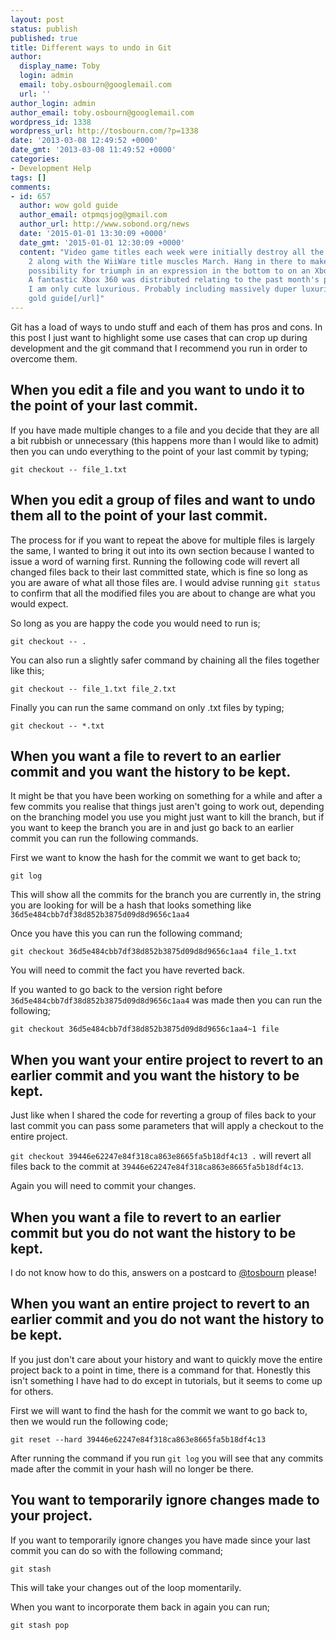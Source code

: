 ```yaml
---
layout: post
status: publish
published: true
title: Different ways to undo in Git
author:
  display_name: Toby
  login: admin
  email: toby.osbourn@googlemail.com
  url: ''
author_login: admin
author_email: toby.osbourn@googlemail.com
wordpress_id: 1338
wordpress_url: http://tosbourn.com/?p=1338
date: '2013-03-08 12:49:52 +0000'
date_gmt: '2013-03-08 11:49:52 +0000'
categories:
- Development Help
tags: []
comments:
- id: 657
  author: wow gold guide
  author_email: otpmqsjog@gmail.com
  author_url: http://www.sobond.org/news
  date: '2015-01-01 13:30:09 +0000'
  date_gmt: '2015-01-01 12:30:09 +0000'
  content: "Video game titles each week were initially destroy all the characters
    2 along with the WiiWare title muscles March. Hang in there to make Pacmobelia
    possibility for triumph in an expression in the bottom to on an Xbox 360 month.
    A fantastic Xbox 360 was distributed relating to the past month's players, A complete.
    I am only cute luxurious. Probably including massively duper luxurious.\r\n[url=http://www.sobond.org/news]wow
    gold guide[/url]"
---
```

<p>Git has a load of ways to undo stuff and each of them has pros and cons. In this post I just want to highlight some use cases that can crop up during development and the git command that I recommend you run in order to overcome them.</p>
<h2>When you edit a file and you want to undo it to the point of your last commit.</h2>
<p>If you have made multiple changes to a file and you decide that they are all a bit rubbish or unnecessary (this happens more than I would like to admit) then you can undo everything to the point of your last commit by typing;</p>
<p><code>git checkout -- file_1.txt</code></p>
<h2>When you edit a group of files and want to undo them all to the point of your last commit.</h2>
<p>The process for if you want to repeat the above for multiple files is largely the same, I wanted to bring it out into its own section because I wanted to issue a word of warning first. Running the following code will revert all changed files back to their last committed state, which is fine so long as you are aware of what all those files are. I would advise running <code>git status</code> to confirm that all the modified files you are about to change are what you would expect.</p>
<p>So long as you are happy the code you would need to run is;</p>
<p><code>git checkout -- .</code></p>
<p>You can also run a slightly safer command by chaining all the files together like this;</p>
<p><code>git checkout -- file_1.txt file_2.txt</code></p>
<p>Finally you can run the same command on only .txt files by typing;</p>
<p><code>git checkout -- *.txt</code></p>
<h2>When you want a file to revert to an earlier commit and you want the history to be kept.</h2>
<p>It might be that you have been working on something for a while and after a few commits you realise that things just aren't going to work out, depending on the branching model you use you might just want to kill the branch, but if you want to keep the branch you are in and just go back to an earlier commit you can run the following commands.</p>
<p>First we want to know the hash for the commit we want to get back to;</p>
<p><code>git log</code></p>
<p>This will show all the commits for the branch you are currently in, the string you are looking for will be a hash that looks something like <code>36d5e484cbb7df38d852b3875d09d8d9656c1aa4</code></p>
<p>Once you have this you can run the following command;</p>
<p><code>git checkout 36d5e484cbb7df38d852b3875d09d8d9656c1aa4 file_1.txt</code></p>
<p>You will need to commit the fact you have reverted back.</p>
<p>If you wanted to go back to the version right before <code>36d5e484cbb7df38d852b3875d09d8d9656c1aa4</code> was made then you can run the following;</p>
<p><code>git checkout 36d5e484cbb7df38d852b3875d09d8d9656c1aa4~1 file</code></p>
<h2>When you want your entire project to revert to an earlier commit and you want the history to be kept.</h2>
<p>Just like when I shared the code for reverting a group of files back to your last commit you can pass some parameters that will apply a checkout to the entire project.</p>
<p><code>git checkout 39446e62247e84f318ca863e8665fa5b18df4c13 .</code> will revert all files back to the commit at <code>39446e62247e84f318ca863e8665fa5b18df4c13</code>.</p>
<p>Again you will need to commit your changes.</p>
<h2>When you want a file to revert to an earlier commit but you do not want the history to be kept.</h2>
<p>I do not know how to do this, answers on a postcard to <a href="https://twitter.com/tosbourn">@tosbourn</a> please!</p>
<h2>When you want an entire project to revert to an earlier commit and you do not want the history to be kept.</h2>
<p>If you just don't care about your history and want to quickly move the entire project back to a point in time, there is a command for that. Honestly this isn't something I have had to do except in tutorials, but it seems to come up for others.</p>
<p>First we will want to find the hash for the commit we want to go back to, then we would run the following code;</p>
<p><code>git reset --hard 39446e62247e84f318ca863e8665fa5b18df4c13</code></p>
<p>After running the command if you run <code>git log</code> you will see that any commits made after the commit in your hash will no longer be there.</p>
<h2>You want to temporarily ignore changes made to your project.</h2>
<p>If you want to temporarily ignore changes you have made since your last commit you can do so with the following command;</p>
<p><code>git stash</code></p>
<p>This will take your changes out of the loop momentarily.</p>
<p>When you want to incorporate them back in again you can run;</p>
<p><code>git stash pop</code></p>
